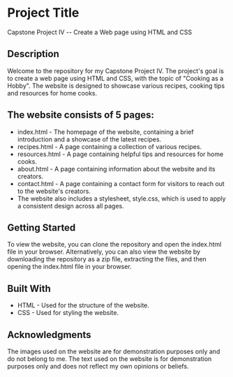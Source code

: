 # Project Title

Capstone Project IV -- Create a Web page using HTML and CSS

## Description

Welcome to the repository for my Capstone Project IV. The project's goal is to create a web page using HTML and CSS, with the topic of "Cooking as a Hobby". The website is designed to showcase various recipes, cooking tips and resources for home cooks.

## The website consists of 5 pages:

* index.html - The homepage of the website, containing a brief introduction and a showcase of the latest recipes.
* recipes.html - A page containing a collection of various recipes.
* resources.html - A page containing helpful tips and resources for home cooks.
* about.html - A page containing information about the website and its creators.
* contact.html - A page containing a contact form for visitors to reach out to the website's creators.
* The website also includes a stylesheet, style.css, which is used to apply a consistent design across all pages.

## Getting Started
To view the website, you can clone the repository and open the index.html file in your browser. Alternatively, you can also view the website by downloading the repository as a zip file, extracting the files, and then opening the index.html file in your browser.

## Built With
* HTML - Used for the structure of the website.
* CSS - Used for styling the website.

## Acknowledgments
The images used on the website are for demonstration purposes only and do not belong to me.
The text used on the website is for demonstration purposes only and does not reflect my own opinions or beliefs.
